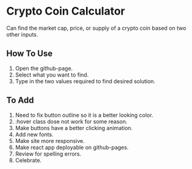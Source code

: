 # Crypto Coin Calculator

Can find the market cap, price, or supply of a crypto coin based on two other inputs.

## How To Use

1. Open the github-page.
2. Select what you want to find.
3. Type in the two values required to find desired solution.

## To Add

1. Need to fix button outline so it is a better looking color.
2. :hover class dose not work for some reason.
3. Make buttons have a better clicking animation.
4. Add new fonts.
5. Make site more responsive.
6. Make react app deployable on github-pages.
7. Review for spelling errors.
8. Celebrate.
